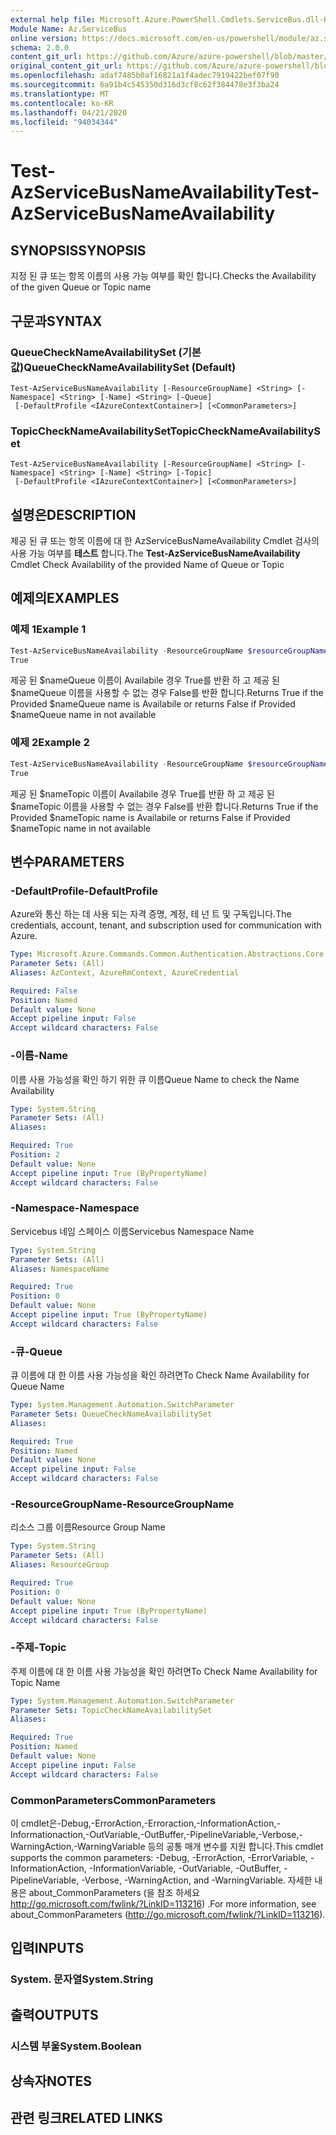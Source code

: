 ```yaml
---
external help file: Microsoft.Azure.PowerShell.Cmdlets.ServiceBus.dll-Help.xml
Module Name: Az.ServiceBus
online version: https://docs.microsoft.com/en-us/powershell/module/az.servicebus/test-azservicebusnameavailability
schema: 2.0.0
content_git_url: https://github.com/Azure/azure-powershell/blob/master/src/ServiceBus/ServiceBus/help/Test-AzServiceBusNameAvailability.md
original_content_git_url: https://github.com/Azure/azure-powershell/blob/master/src/ServiceBus/ServiceBus/help/Test-AzServiceBusNameAvailability.md
ms.openlocfilehash: adaf7485b0af16821a1f4adec7919422bef07f90
ms.sourcegitcommit: 6a91b4c545350d316d3cf8c62f384478e3f3ba24
ms.translationtype: MT
ms.contentlocale: ko-KR
ms.lasthandoff: 04/21/2020
ms.locfileid: "94034344"
---
```

# <span data-ttu-id="f3143-101">Test-AzServiceBusNameAvailability</span><span class="sxs-lookup"><span data-stu-id="f3143-101">Test-AzServiceBusNameAvailability</span></span>

## <span data-ttu-id="f3143-102">SYNOPSIS</span><span class="sxs-lookup"><span data-stu-id="f3143-102">SYNOPSIS</span></span>
<span data-ttu-id="f3143-103">지정 된 큐 또는 항목 이름의 사용 가능 여부를 확인 합니다.</span><span class="sxs-lookup"><span data-stu-id="f3143-103">Checks the Availability of the given Queue or Topic name</span></span>

## <span data-ttu-id="f3143-104">구문과</span><span class="sxs-lookup"><span data-stu-id="f3143-104">SYNTAX</span></span>

### <span data-ttu-id="f3143-105">QueueCheckNameAvailabilitySet (기본값)</span><span class="sxs-lookup"><span data-stu-id="f3143-105">QueueCheckNameAvailabilitySet (Default)</span></span>
```
Test-AzServiceBusNameAvailability [-ResourceGroupName] <String> [-Namespace] <String> [-Name] <String> [-Queue]
 [-DefaultProfile <IAzureContextContainer>] [<CommonParameters>]
```

### <span data-ttu-id="f3143-106">TopicCheckNameAvailabilitySet</span><span class="sxs-lookup"><span data-stu-id="f3143-106">TopicCheckNameAvailabilitySet</span></span>
```
Test-AzServiceBusNameAvailability [-ResourceGroupName] <String> [-Namespace] <String> [-Name] <String> [-Topic]
 [-DefaultProfile <IAzureContextContainer>] [<CommonParameters>]
```

## <span data-ttu-id="f3143-107">설명은</span><span class="sxs-lookup"><span data-stu-id="f3143-107">DESCRIPTION</span></span>
<span data-ttu-id="f3143-108">제공 된 큐 또는 항목 이름에 대 한 AzServiceBusNameAvailability Cmdlet 검사의 사용 가능 여부를 **테스트** 합니다.</span><span class="sxs-lookup"><span data-stu-id="f3143-108">The **Test-AzServiceBusNameAvailability** Cmdlet Check Availability of the provided Name of Queue or Topic</span></span>

## <span data-ttu-id="f3143-109">예제의</span><span class="sxs-lookup"><span data-stu-id="f3143-109">EXAMPLES</span></span>

### <span data-ttu-id="f3143-110">예제 1</span><span class="sxs-lookup"><span data-stu-id="f3143-110">Example 1</span></span>
```powershell
Test-AzServiceBusNameAvailability -ResourceGroupName $resourceGroupName -Namespace $namespaceName -Name $nameQueue -Queue
True
```

<span data-ttu-id="f3143-111">제공 된 $nameQueue 이름이 Availabile 경우 True를 반환 하 고 제공 된 $nameQueue 이름을 사용할 수 없는 경우 False를 반환 합니다.</span><span class="sxs-lookup"><span data-stu-id="f3143-111">Returns True if the Provided $nameQueue name is Availabile or returns False if Provided $nameQueue name in not available</span></span>

### <span data-ttu-id="f3143-112">예제 2</span><span class="sxs-lookup"><span data-stu-id="f3143-112">Example 2</span></span>
```powershell
Test-AzServiceBusNameAvailability -ResourceGroupName $resourceGroupName -Namespace $namespaceName -Name $nameTopic -Topic
True
```

<span data-ttu-id="f3143-113">제공 된 $nameTopic 이름이 Availabile 경우 True를 반환 하 고 제공 된 $nameTopic 이름을 사용할 수 없는 경우 False를 반환 합니다.</span><span class="sxs-lookup"><span data-stu-id="f3143-113">Returns True if the Provided $nameTopic name is Availabile or returns False if Provided $nameTopic name in not available</span></span>

## <span data-ttu-id="f3143-114">변수</span><span class="sxs-lookup"><span data-stu-id="f3143-114">PARAMETERS</span></span>

### <span data-ttu-id="f3143-115">-DefaultProfile</span><span class="sxs-lookup"><span data-stu-id="f3143-115">-DefaultProfile</span></span>
<span data-ttu-id="f3143-116">Azure와 통신 하는 데 사용 되는 자격 증명, 계정, 테 넌 트 및 구독입니다.</span><span class="sxs-lookup"><span data-stu-id="f3143-116">The credentials, account, tenant, and subscription used for communication with Azure.</span></span>

```yaml
Type: Microsoft.Azure.Commands.Common.Authentication.Abstractions.Core.IAzureContextContainer
Parameter Sets: (All)
Aliases: AzContext, AzureRmContext, AzureCredential

Required: False
Position: Named
Default value: None
Accept pipeline input: False
Accept wildcard characters: False
```

### <span data-ttu-id="f3143-117">-이름</span><span class="sxs-lookup"><span data-stu-id="f3143-117">-Name</span></span>
<span data-ttu-id="f3143-118">이름 사용 가능성을 확인 하기 위한 큐 이름</span><span class="sxs-lookup"><span data-stu-id="f3143-118">Queue Name to check the Name Availability</span></span>

```yaml
Type: System.String
Parameter Sets: (All)
Aliases:

Required: True
Position: 2
Default value: None
Accept pipeline input: True (ByPropertyName)
Accept wildcard characters: False
```

### <span data-ttu-id="f3143-119">-Namespace</span><span class="sxs-lookup"><span data-stu-id="f3143-119">-Namespace</span></span>
<span data-ttu-id="f3143-120">Servicebus 네임 스페이스 이름</span><span class="sxs-lookup"><span data-stu-id="f3143-120">Servicebus Namespace Name</span></span>

```yaml
Type: System.String
Parameter Sets: (All)
Aliases: NamespaceName

Required: True
Position: 0
Default value: None
Accept pipeline input: True (ByPropertyName)
Accept wildcard characters: False
```

### <span data-ttu-id="f3143-121">-큐</span><span class="sxs-lookup"><span data-stu-id="f3143-121">-Queue</span></span>
<span data-ttu-id="f3143-122">큐 이름에 대 한 이름 사용 가능성을 확인 하려면</span><span class="sxs-lookup"><span data-stu-id="f3143-122">To Check Name Availability for Queue Name</span></span>

```yaml
Type: System.Management.Automation.SwitchParameter
Parameter Sets: QueueCheckNameAvailabilitySet
Aliases:

Required: True
Position: Named
Default value: None
Accept pipeline input: False
Accept wildcard characters: False
```

### <span data-ttu-id="f3143-123">-ResourceGroupName</span><span class="sxs-lookup"><span data-stu-id="f3143-123">-ResourceGroupName</span></span>
<span data-ttu-id="f3143-124">리소스 그룹 이름</span><span class="sxs-lookup"><span data-stu-id="f3143-124">Resource Group Name</span></span>

```yaml
Type: System.String
Parameter Sets: (All)
Aliases: ResourceGroup

Required: True
Position: 0
Default value: None
Accept pipeline input: True (ByPropertyName)
Accept wildcard characters: False
```

### <span data-ttu-id="f3143-125">-주제</span><span class="sxs-lookup"><span data-stu-id="f3143-125">-Topic</span></span>
<span data-ttu-id="f3143-126">주제 이름에 대 한 이름 사용 가능성을 확인 하려면</span><span class="sxs-lookup"><span data-stu-id="f3143-126">To Check Name Availability for Topic Name</span></span>

```yaml
Type: System.Management.Automation.SwitchParameter
Parameter Sets: TopicCheckNameAvailabilitySet
Aliases:

Required: True
Position: Named
Default value: None
Accept pipeline input: False
Accept wildcard characters: False
```

### <span data-ttu-id="f3143-127">CommonParameters</span><span class="sxs-lookup"><span data-stu-id="f3143-127">CommonParameters</span></span>
<span data-ttu-id="f3143-128">이 cmdlet은-Debug,-ErrorAction,-Erroraction,-InformationAction,-Informationaction,-OutVariable,-OutBuffer,-PipelineVariable,-Verbose,-WarningAction,-WarningVariable 등의 공통 매개 변수를 지원 합니다.</span><span class="sxs-lookup"><span data-stu-id="f3143-128">This cmdlet supports the common parameters: -Debug, -ErrorAction, -ErrorVariable, -InformationAction, -InformationVariable, -OutVariable, -OutBuffer, -PipelineVariable, -Verbose, -WarningAction, and -WarningVariable.</span></span>
<span data-ttu-id="f3143-129">자세한 내용은 about_CommonParameters (을 참조 하세요 http://go.microsoft.com/fwlink/?LinkID=113216) .</span><span class="sxs-lookup"><span data-stu-id="f3143-129">For more information, see about_CommonParameters (http://go.microsoft.com/fwlink/?LinkID=113216).</span></span>

## <span data-ttu-id="f3143-130">입력</span><span class="sxs-lookup"><span data-stu-id="f3143-130">INPUTS</span></span>

### <span data-ttu-id="f3143-131">System. 문자열</span><span class="sxs-lookup"><span data-stu-id="f3143-131">System.String</span></span>

## <span data-ttu-id="f3143-132">출력</span><span class="sxs-lookup"><span data-stu-id="f3143-132">OUTPUTS</span></span>

### <span data-ttu-id="f3143-133">시스템 부울</span><span class="sxs-lookup"><span data-stu-id="f3143-133">System.Boolean</span></span>

## <span data-ttu-id="f3143-134">상속자</span><span class="sxs-lookup"><span data-stu-id="f3143-134">NOTES</span></span>

## <span data-ttu-id="f3143-135">관련 링크</span><span class="sxs-lookup"><span data-stu-id="f3143-135">RELATED LINKS</span></span>
